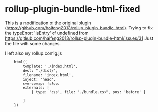 # rollup-plugin-bundle-html-fixed
This is a modification of the original plugin (https://github.com/haifeng2013/rollup-plugin-bundle-html).
Trying to fix the typeError: 'isEntry' of undefined from https://github.com/haifeng2013/rollup-plugin-bundle-html/issues/31
Just the file with some changes.

I left also my rollup.config.js

        html({
            template: './index.html',
            dest: "./dist/",
            filename: 'index.html',
            inject: 'head',
            sourcemap: false,
            externals: [
                { type: 'css', file: "./bundle.css", pos: 'before' }
              
            ]
        })
